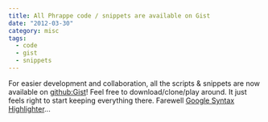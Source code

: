 ```yaml
---
title: All Phrappe code / snippets are available on Gist
date: "2012-03-30"
category: misc
tags:
  - code
  - gist
  - snippets
---
```


For easier development and collaboration, all the scripts & snippets are now available on [github:Gist](https://gist.github.com/ "Gist github")! Feel free to download/clone/play around. It just feels right to start keeping everything there. Farewell [Google Syntax Highlighter](http://code.google.com/p/syntaxhighlighter/ "Google Syntax Highlighter")...
